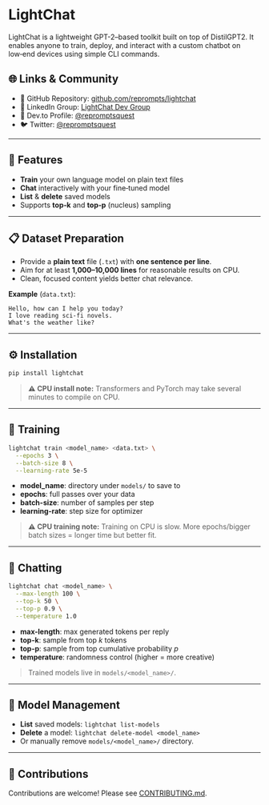# LightChat

LightChat is a lightweight GPT-2–based toolkit built on top of DistilGPT2. It enables anyone to train, deploy, and interact with a custom chatbot on low‑end devices using simple CLI commands.


## 🌐 Links & Community

- 🔗 GitHub Repository: [github.com/reprompts/lightchat](https://github.com/reprompts/lightchat)
- 💼 LinkedIn Group: [LightChat Dev Group](https://www.linkedin.com/groups/14631875/)
- 📰 Dev.to Profile: [@repromptsquest](https://dev.to/repromptsquest)
- 🐦 Twitter: [@repromptsquest](https://twitter.com/repromptsquest)



---

## 🔧 Features

* **Train** your own language model on plain text files
* **Chat** interactively with your fine‑tuned model
* **List** & **delete** saved models
* Supports **top‑k** and **top‑p** (nucleus) sampling

---

## 📋 Dataset Preparation

* Provide a **plain text** file (`.txt`) with **one sentence per line**.
* Aim for at least **1,000–10,000 lines** for reasonable results on CPU.
* Clean, focused content yields better chat relevance.

**Example** (`data.txt`):

```
Hello, how can I help you today?
I love reading sci‑fi novels.
What's the weather like?
```

---

## ⚙️ Installation

```bash
pip install lightchat
```

> **⚠️ CPU install note:** Transformers and PyTorch may take several minutes to compile on CPU.

---

## 🚀 Training

```bash
lightchat train <model_name> <data.txt> \
  --epochs 3 \
  --batch-size 8 \
  --learning-rate 5e-5
```

* **model\_name**: directory under `models/` to save to
* **epochs**: full passes over your data
* **batch-size**: number of samples per step
* **learning-rate**: step size for optimizer

> **⚠️ CPU training note:** Training on CPU is slow. More epochs/bigger batch sizes = longer time but better fit.

---

## 💬 Chatting

```bash
lightchat chat <model_name> \
  --max-length 100 \
  --top-k 50 \
  --top-p 0.9 \
  --temperature 1.0
```

* **max-length**: max generated tokens per reply
* **top-k**: sample from top *k* tokens
* **top-p**: sample from top cumulative probability *p*
* **temperature**: randomness control (higher = more creative)

> Trained models live in `models/<model_name>/`.

---

## 📂 Model Management

* **List** saved models: `lightchat list-models`
* **Delete** a model: `lightchat delete-model <model_name>`
* Or manually remove `models/<model_name>/` directory.

---

## 🙌 Contributions

Contributions are welcome! Please see [CONTRIBUTING.md](CONTRIBUTING.md).
